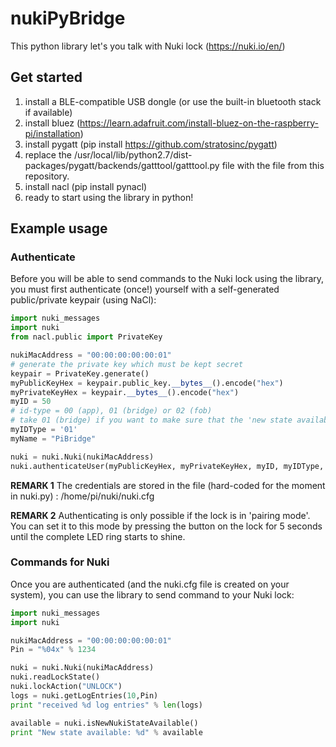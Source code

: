 # nukiPyBridge

This python library let's you talk with Nuki lock (https://nuki.io/en/)

## Get started
1. install a BLE-compatible USB dongle (or use the built-in bluetooth stack if available)
2. install bluez (https://learn.adafruit.com/install-bluez-on-the-raspberry-pi/installation)
3. install pygatt (pip install https://github.com/stratosinc/pygatt)
4. replace the /usr/local/lib/python2.7/dist-packages/pygatt/backends/gatttool/gatttool.py file with the file from this repository.
5. install nacl (pip install pynacl)
6. ready to start using the library in python!

## Example usage
### Authenticate
Before you will be able to send commands to the Nuki lock using the library, you must first authenticate (once!) yourself with a self-generated public/private keypair (using NaCl):
```python
import nuki_messages
import nuki
from nacl.public import PrivateKey

nukiMacAddress = "00:00:00:00:00:01"
# generate the private key which must be kept secret
keypair = PrivateKey.generate()
myPublicKeyHex = keypair.public_key.__bytes__().encode("hex")
myPrivateKeyHex = keypair.__bytes__().encode("hex")
myID = 50
# id-type = 00 (app), 01 (bridge) or 02 (fob)
# take 01 (bridge) if you want to make sure that the 'new state available'-flag is cleared on the Nuki if you read it out the state using this library
myIDType = '01'
myName = "PiBridge"

nuki = nuki.Nuki(nukiMacAddress)
nuki.authenticateUser(myPublicKeyHex, myPrivateKeyHex, myID, myIDType, myName)
```

**REMARK 1** The credentials are stored in the file (hard-coded for the moment in nuki.py) : /home/pi/nuki/nuki.cfg

**REMARK 2** Authenticating is only possible if the lock is in 'pairing mode'. You can set it to this mode by pressing the button on the lock for 5 seconds until the complete LED ring starts to shine.

### Commands for Nuki
Once you are authenticated (and the nuki.cfg file is created on your system), you can use the library to send command to your Nuki lock:
```python
import nuki_messages
import nuki

nukiMacAddress = "00:00:00:00:00:01"
Pin = "%04x" % 1234

nuki = nuki.Nuki(nukiMacAddress)
nuki.readLockState()
nuki.lockAction("UNLOCK")
logs = nuki.getLogEntries(10,Pin)
print "received %d log entries" % len(logs)

available = nuki.isNewNukiStateAvailable()
print "New state available: %d" % available

```
